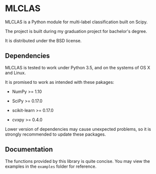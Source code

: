# MLCLAS
MLCLAS is a Python module for multi-label classification built on Scipy.

The project is built during my graduation project for bachelor's degree.

It is distributed under the BSD license.

## Dependencies
MLCLAS is tested to work under Python 3.5, and on the systems of OS X and Linux.

It is promised to work as intended with these pakages:

- NumPy >= 1.10

- SciPy >= 0.17.0

- scikit-learn >= 0.17.0

- cvxpy >= 0.4.0

Lower version of dependencies may cause unexpected problems, so it is strongly recommended to update these packages.

## Documentation
The functions provided by this library is quite concise. You may view the examples in the `examples` folder for reference.


